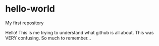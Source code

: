 # hello-world
My first repository

Hello!
This is me trying to understand what github is all about.
This was VERY confusing.
So much to remember...
